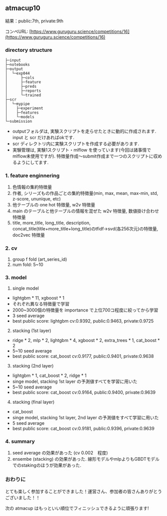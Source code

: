 ## atmacup10
結果：public:7th, private:9th

コンペURL: [https://www.guruguru.science/competitions/16](https://www.guruguru.science/competitions/16)

### directory structure
```
├─input
├─notebooks
├─output
│  └─exp044
│      ├─cols
│      ├─feature
│      ├─preds
│      ├─reports
│      └─trained
├─scr
│  └─mypipe
│    ├─experiment
│    ├─features
│    └─models
└─submission
```
- outputフォルダは, 実験スクリプトを走らせたときに動的に作成されます. input と scr だけあればokです.
- scr ディレクトリ内に実験スクリプトを作成する必要があります.
- 実験管理は, 実験1スクリプト・mlflow を使っています(今回は諸事情でmlflow未使用ですが). 特徴量作成～submit作成まで一つのスクリプトに収めるようにしてます.

### 1. feature enginnering
1. 色情報の集約特徴量
2. 作者, シリーズもの作品ごとの集約特徴量(min, max, mean, max-min, std, z-score, ununique, etc)
3. 他テーブルの one hot 特徴量, w2v 特徴量
4. main のテーブルと他テーブルの情報を混ぜた w2v 特徴量, 数値掛け合わせ特徴量
5. title, more_title, long_title, description, concat_title(title+more_title+long_title)のtfidf->svd(各256次元)の特徴量, doc2vec 特徴量

### 2. cv 
1. group f fold (art_series_id)
2. num fold: 5~10

### 3. model
1. single model
  - lightgbm * 11, xgboost * 1
  - それぞれ異なる特徴量で学習
  - 2000~3000個の特徴量を importance で上位700コ程度に絞ってから学習
  - 3 seed average
  - best public score: lightgbm cv:0.9392, public:0.9463, private:0.9725

2. stacking (1st layer)
  - ridge * 2, mlp * 2, lightgbm * 4, xgboost * 2, extra_trees * 1, cat_boost * 2
  - 5~10 seed average
  - best public score: cat_boost cv:0.9177, public:0.9401, private:0.9638 
 
3. stacking (2nd layer)
  - lightgbm * 1, cat_boost * 2, ridge * 1
  - singe model, stacking 1st layer の予測値すべてを学習に用いた
  - 5~10 seed average
  - best public score: cat_boost cv:0.9164, public:0.9400, private:0.9639 

4. stacking (final layer)
  - cat_boost
  - singe model, stacking 1st layer, 2nd layer の予測値をすべて学習に用いた
  - 5 seed average
  - best public score: cat_boost cv:0.9181, public:0.9396, private:0.9639 

### 4. summary
1. seed average の効果があった (cv 0.002　程度)
2. ensembe (stacking) の効果があった. 線形モデルやmlpよりもGBDTモデルでのstakingのほうが効果があった.

### おわりに
とても楽しく参加することができました！運営さん、参加者の皆さんありがとうございました！！

次の atmacup はもっといい順位でフィニッシュできるように頑張ります!

